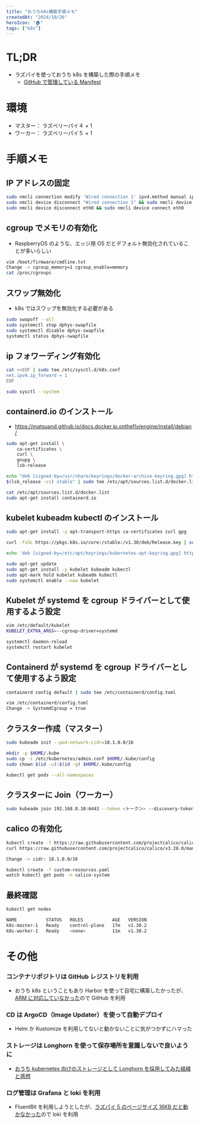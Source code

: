 ```yaml
---
title: "おうちk8s構築手順メモ"
createdAt: "2024/10/26"
heroIcon: "🏠"
tags: ["k8s"]
---
```


# TL;DR

- ラズパイを使っておうち k8s を構築した際の手順メモ
  - [GitHub で管理している Manifest](https://github.com/kenta-ja8/home-k8s.git)

# 環境

- マスター： ラズベリーパイ４ × 1
- ワーカー： ラズベリーパイ５ × 1

# 手順メモ

## IP アドレスの固定

```sh
sudo nmcli connection modify 'Wired connection 1' ipv4.method manual ipv4.addresses 192.168.0.10/24 ipv4.gateway 192.168.0.1 ipv4.dns 1.1.1.1
sudo nmcli device disconnect "Wired connection 1" && sudo nmcli device connect "Wired connection 1"
sudo nmcli device disconnect eth0 && sudo nmcli device connect eth0
```

## cgroup でメモリの有効化

- RaspberryOS のような、エッジ用 OS だとデフォルト無効化されていることが多いらしい

```sh
vim /boot/firmware/cmdline.txt
Change -> cgroup_memory=1 cgroup_enable=memory
cat /proc/cgroups
```

## スワップ無効化

- k8s ではスワップを無効化する必要がある

```sh
sudo swapoff --all
sudo systemctl stop dphys-swapfile
sudo systemctl disable dphys-swapfile
systemctl status dphys-swapfile
```

## ip フォワーディング有効化

```sh
cat <<EOF | sudo tee /etc/sysctl.d/k8s.conf
net.ipv4.ip_forward = 1
EOF

sudo sysctl --system
```

## containerd.io のインストール

- https://matsuand.github.io/docs.docker.jp.onthefly/engine/install/debian/

```sh
sudo apt-get install \
    ca-certificates \
    curl \
    gnupg \
    lsb-release

echo "deb [signed-by=/usr/share/keyrings/docker-archive-keyring.gpg] https://download.docker.com/linux/debian \
$(lsb_release -cs) stable" | sudo tee /etc/apt/sources.list.d/docker.list > /dev/null

cat /etc/apt/sources.list.d/docker.list
sudo apt-get install containerd.io
```

## kubelet kubeadm kubectl のインストール

```sh
sudo apt-get install -y apt-transport-https ca-certificates curl gpg

curl -fsSL https://pkgs.k8s.io/core:/stable:/v1.30/deb/Release.key | sudo gpg --dearmor -o /etc/apt/keyrings/kubernetes-apt-keyring.gpg

echo 'deb [signed-by=/etc/apt/keyrings/kubernetes-apt-keyring.gpg] https://pkgs.k8s.io/core:/stable:/v1.30/deb/ /' | sudo tee /etc/apt/sources.list.d/kubernetes.list

sudo apt-get update
sudo apt-get install -y kubelet kubeadm kubectl
sudo apt-mark hold kubelet kubeadm kubectl
sudo systemctl enable --now kubelet
```

## Kubelet が systemd を cgroup ドライバーとして使用するよう設定

```sh
vim /etc/default/kubelet
KUBELET_EXTRA_ARGS=--cgroup-driver=systemd

systemctl daemon-reload
systemctl restart kubelet
```

## Containerd が systemd を cgroup ドライバーとして使用するよう設定

```sh
containerd config default | sudo tee /etc/containerd/config.toml

vim /etc/containerd/config.toml
Change -> SystemdCgroup = true
```

## クラスター作成（マスター）

```sh
sudo kubeadm init --pod-network-cidr=10.1.0.0/16

mkdir -p $HOME/.kube
sudo cp -i /etc/kubernetes/admin.conf $HOME/.kube/config
sudo chown $(id -u):$(id -g) $HOME/.kube/config

kubectl get pods --all-namespaces
```

## クラスターに Join（ワーカー）

```sh
sudo kubeadm join 192.168.0.10:6443 --token <トークン> --discovery-token-ca-cert-hash sha256:<ハッシュ値>
```

## calico の有効化

```sh
kubectl create -f https://raw.githubusercontent.com/projectcalico/calico/v3.28.0/manifests/tigera-operator.yaml
curl https://raw.githubusercontent.com/projectcalico/calico/v3.28.0/manifests/custom-resources.yaml -O

Change -> cidr: 10.1.0.0/16

kubectl create -f custom-resources.yaml
watch kubectl get pods -n calico-system
```

## 最終確認

```sh
kubectl get nodes

NAME           STATUS   ROLES           AGE   VERSION
k8s-master-1   Ready    control-plane   17m   v1.30.2
k8s-worker-1   Ready    <none>          11m   v1.30.2
```

# その他

### コンテナリポジトリは GitHub レジストリを利用

- おうち k8s ということもあり Harbor を使って自宅に構築したかったが、[ARM に対応していなかった](https://github.com/goharbor/harbor-arm/issues/31)ので GitHub を利用

### CD は ArgoCD（Image Updater）を使って自動デプロイ

- Helm か Kustomize を利用してないと動かないことに気がつかずにハマった

### ストレージは Longhorn を使って保存場所を意識しないで良いように

- [おうち kubernetes 向けのストレージとして Longhorn を採用してみた経緯と感想](https://light-of-moe.ddo.jp/~sakura/diary/?p=1575)

### ログ管理は Grafana と loki を利用

- FluentBit を利用しようとしたが、[ラズパイ 5 のページサイズ 16KB だと動かなかった](https://github.com/fluent/fluent-bit/issues/5778)ので loki を利用
